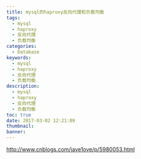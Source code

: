 ```yaml
---
title: mysql的haproxy反向代理和负载均衡
tags:
  - mysql
  - haproxy
  - 反向代理
  - 负载均衡
categories:
  - Database
keywords:
  - mysql
  - haproxy
  - 反向代理
  - 负载均衡
description:
  - mysql
  - haproxy
  - 反向代理
  - 负载均衡
toc: true
date: 2017-03-02 12:21:09
thumbnail:
banner:
---
```


http://www.cnblogs.com/jave1ove/p/5980053.html